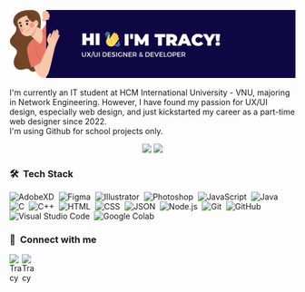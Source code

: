 <p align="right"><img src="Assets/banner.png" max-width = "100%" height = "auto"></p>
<p align="left" width="150px"> I'm currently an IT student at HCM International University - VNU, majoring in Network Engineering. However, I have found my passion for UX/UI design, especially web design, and just kickstarted my career as a part-time web designer since 2022.<br>I'm using Github for school projects only.</p>

<p align="center">
<img src="https://github.com/TracyHT/stats/blob/master/generated/languages.svg">
<img src="https://github.com/TracyHT/stats/blob/master/generated/overview.svg">
</p>

### 🛠 &nbsp;Tech Stack
![AdobeXD](https://img.shields.io/badge/Adobe%20XD-05122A?style=flat&logo=Adobe-XD)&nbsp;
![Figma](https://img.shields.io/badge/-Figma-05122A?style=flat&logo=Figma)&nbsp;
![Illustrator](https://img.shields.io/badge/-Illustrator-05122A?style=flat&logo=adobe-illustrator)&nbsp;
![Photoshop](https://img.shields.io/badge/-Photoshop-05122A?style=flat&logo=adobe-photoshop)&nbsp;
![JavaScript](https://img.shields.io/badge/-JavaScript-05122A?style=flat&logo=javascript)&nbsp;
![Java](https://img.shields.io/badge/-Java-05122A?style=flat&logo=Java&logoColor=FFA518)&nbsp;
![C](https://img.shields.io/badge/-C-05122A?style=flat&logo=C&logoColor=A8B9CC)&nbsp;
![C++](https://img.shields.io/badge/-C++-05122A?style=flat&logo=C%2B%2B&logoColor=00599C)&nbsp;
![HTML](https://img.shields.io/badge/-HTML-05122A?style=flat&logo=HTML5)&nbsp;
![CSS](https://img.shields.io/badge/-CSS-05122A?style=flat&logo=CSS3&logoColor=1572B6)&nbsp;
![JSON](https://img.shields.io/badge/-JSON-05122A?style=flat&logo=json&logoColor=000000)&nbsp;
![Node.js](https://img.shields.io/badge/-Node.js-05122A?style=flat&logo=node.js&logoColor=339933)&nbsp;
![Git](https://img.shields.io/badge/-Git-05122A?style=flat&logo=git)&nbsp;
![GitHub](https://img.shields.io/badge/-GitHub-05122A?style=flat&logo=github)&nbsp;
![Visual Studio Code](https://img.shields.io/badge/-Visual%20Studio%20Code-05122A?style=flat&logo=visual-studio-code&logoColor=007ACC)&nbsp;
![Google Colab](https://img.shields.io/badge/-Google%20Colab-05122A?style=flat&logo=google-colab&logoColor=F9AB00)&nbsp;

### :link: &nbsp;Connect with me
<a href="https://www.facebook.com/thuythanh1623">
  <img align="left" alt="Tracy" width="22px" src="https://cdn.jsdelivr.net/npm/simple-icons@v3/icons/facebook.svg" />
</a>
<a href="https://www.linkedin.com/in/thuy-huynh-thanh/">
  <img align="left" alt="Tracy" width="22px" src="https://cdn.jsdelivr.net/npm/simple-icons@v3/icons/linkedin.svg" />
</a>


